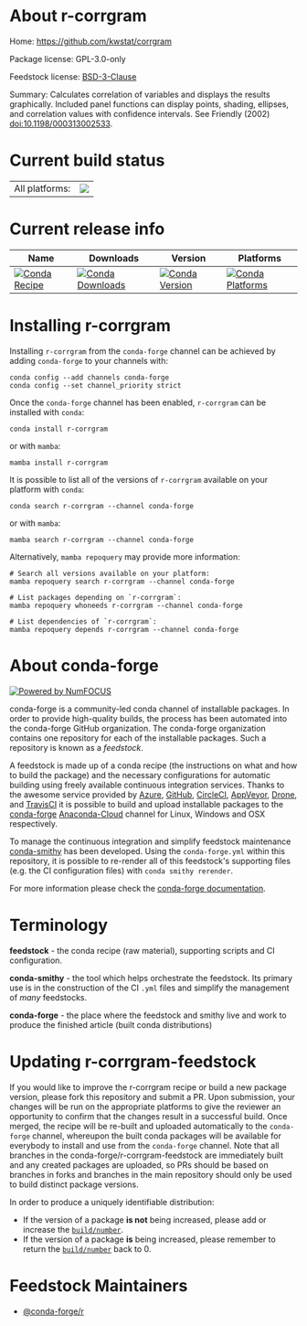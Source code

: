 About r-corrgram
================

Home: https://github.com/kwstat/corrgram

Package license: GPL-3.0-only

Feedstock license: [BSD-3-Clause](https://github.com/conda-forge/r-corrgram-feedstock/blob/main/LICENSE.txt)

Summary: Calculates correlation of variables and displays the results graphically. Included panel functions can display points, shading, ellipses, and correlation values with confidence intervals. See Friendly (2002) <doi:10.1198/000313002533>.

Current build status
====================


<table><tr><td>All platforms:</td>
    <td>
      <a href="https://dev.azure.com/conda-forge/feedstock-builds/_build/latest?definitionId=2517&branchName=main">
        <img src="https://dev.azure.com/conda-forge/feedstock-builds/_apis/build/status/r-corrgram-feedstock?branchName=main">
      </a>
    </td>
  </tr>
</table>

Current release info
====================

| Name | Downloads | Version | Platforms |
| --- | --- | --- | --- |
| [![Conda Recipe](https://img.shields.io/badge/recipe-r--corrgram-green.svg)](https://anaconda.org/conda-forge/r-corrgram) | [![Conda Downloads](https://img.shields.io/conda/dn/conda-forge/r-corrgram.svg)](https://anaconda.org/conda-forge/r-corrgram) | [![Conda Version](https://img.shields.io/conda/vn/conda-forge/r-corrgram.svg)](https://anaconda.org/conda-forge/r-corrgram) | [![Conda Platforms](https://img.shields.io/conda/pn/conda-forge/r-corrgram.svg)](https://anaconda.org/conda-forge/r-corrgram) |

Installing r-corrgram
=====================

Installing `r-corrgram` from the `conda-forge` channel can be achieved by adding `conda-forge` to your channels with:

```
conda config --add channels conda-forge
conda config --set channel_priority strict
```

Once the `conda-forge` channel has been enabled, `r-corrgram` can be installed with `conda`:

```
conda install r-corrgram
```

or with `mamba`:

```
mamba install r-corrgram
```

It is possible to list all of the versions of `r-corrgram` available on your platform with `conda`:

```
conda search r-corrgram --channel conda-forge
```

or with `mamba`:

```
mamba search r-corrgram --channel conda-forge
```

Alternatively, `mamba repoquery` may provide more information:

```
# Search all versions available on your platform:
mamba repoquery search r-corrgram --channel conda-forge

# List packages depending on `r-corrgram`:
mamba repoquery whoneeds r-corrgram --channel conda-forge

# List dependencies of `r-corrgram`:
mamba repoquery depends r-corrgram --channel conda-forge
```


About conda-forge
=================

[![Powered by
NumFOCUS](https://img.shields.io/badge/powered%20by-NumFOCUS-orange.svg?style=flat&colorA=E1523D&colorB=007D8A)](https://numfocus.org)

conda-forge is a community-led conda channel of installable packages.
In order to provide high-quality builds, the process has been automated into the
conda-forge GitHub organization. The conda-forge organization contains one repository
for each of the installable packages. Such a repository is known as a *feedstock*.

A feedstock is made up of a conda recipe (the instructions on what and how to build
the package) and the necessary configurations for automatic building using freely
available continuous integration services. Thanks to the awesome service provided by
[Azure](https://azure.microsoft.com/en-us/services/devops/), [GitHub](https://github.com/),
[CircleCI](https://circleci.com/), [AppVeyor](https://www.appveyor.com/),
[Drone](https://cloud.drone.io/welcome), and [TravisCI](https://travis-ci.com/)
it is possible to build and upload installable packages to the
[conda-forge](https://anaconda.org/conda-forge) [Anaconda-Cloud](https://anaconda.org/)
channel for Linux, Windows and OSX respectively.

To manage the continuous integration and simplify feedstock maintenance
[conda-smithy](https://github.com/conda-forge/conda-smithy) has been developed.
Using the ``conda-forge.yml`` within this repository, it is possible to re-render all of
this feedstock's supporting files (e.g. the CI configuration files) with ``conda smithy rerender``.

For more information please check the [conda-forge documentation](https://conda-forge.org/docs/).

Terminology
===========

**feedstock** - the conda recipe (raw material), supporting scripts and CI configuration.

**conda-smithy** - the tool which helps orchestrate the feedstock.
                   Its primary use is in the construction of the CI ``.yml`` files
                   and simplify the management of *many* feedstocks.

**conda-forge** - the place where the feedstock and smithy live and work to
                  produce the finished article (built conda distributions)


Updating r-corrgram-feedstock
=============================

If you would like to improve the r-corrgram recipe or build a new
package version, please fork this repository and submit a PR. Upon submission,
your changes will be run on the appropriate platforms to give the reviewer an
opportunity to confirm that the changes result in a successful build. Once
merged, the recipe will be re-built and uploaded automatically to the
`conda-forge` channel, whereupon the built conda packages will be available for
everybody to install and use from the `conda-forge` channel.
Note that all branches in the conda-forge/r-corrgram-feedstock are
immediately built and any created packages are uploaded, so PRs should be based
on branches in forks and branches in the main repository should only be used to
build distinct package versions.

In order to produce a uniquely identifiable distribution:
 * If the version of a package **is not** being increased, please add or increase
   the [``build/number``](https://docs.conda.io/projects/conda-build/en/latest/resources/define-metadata.html#build-number-and-string).
 * If the version of a package **is** being increased, please remember to return
   the [``build/number``](https://docs.conda.io/projects/conda-build/en/latest/resources/define-metadata.html#build-number-and-string)
   back to 0.

Feedstock Maintainers
=====================

* [@conda-forge/r](https://github.com/conda-forge/r/)

